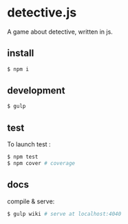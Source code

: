 # detective.js

A game about detective, written in js.

## install

```bash
$ npm i
```

## development

```bash
$ gulp
```

## test

To launch test :

```bash
$ npm test
$ npm cover # coverage
```

## docs

compile & serve:

```bash
$ gulp wiki # serve at localhost:4040
```
